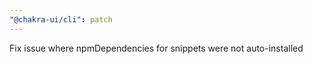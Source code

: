 ```yaml
---
"@chakra-ui/cli": patch
---
```


Fix issue where npmDependencies for snippets were not auto-installed
